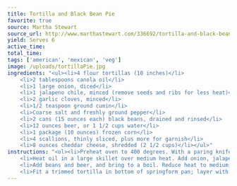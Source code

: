 ```yaml
---
title: Tortilla and Black Bean Pie
favorite: true
source: Martha Stewart
source_url: http://www.marthastewart.com/336692/tortilla-and-black-bean-pie
yield: Serves 6
active_time: 
total_time: 
tags: ['american', 'mexican', 'veg']
image: /uploads/tortillaPie.jpg
ingredients: "<ul><li>4 flour tortillas (10 inches)</li>
	<li>2 tablespoons canola oil</li>
	<li>1 large onion, diced</li>
	<li>1 jalapeno chile, minced (remove seeds and ribs for less heat)</li>
	<li>2 garlic cloves, minced</li>
	<li>1/2 teaspoon ground cumin</li>
	<li>Coarse salt and freshly ground pepper</li>
	<li>2 cans (15 ounces each) black beans, drained and rinsed</li>
	<li>12 ounces beer, or 1 1/2 cups water</li>
	<li>1 package (10 ounces) frozen corn</li>
	<li>4 scallions, thinly sliced, plus more for garnish</li>
	<li>8 ounces cheddar cheese, shredded (2 1/2 cups)</li></ul>"
instructions: "<ol><li>Preheat oven to 400 degrees. With a paring knife, trim tortillas to fit a 9-inch springform pan. Use the bottom of the pan as a guide. Set aside.</li>
	<li>Heat oil in a large skillet over medium heat. Add onion, jalapeno, garlic, and cumin; season with salt and pepper. Cook, stirring occasionally, until softened, 5 to 7 minutes.</li>
	<li>Add beans and beer, and bring to a boil. Reduce heat to medium; simmer until liquid has almost evaporated, 8 to 10 minutes. Stir in corn and scallions, and remove from heat. Taste and adjust for seasoning.</li>
	<li>Fit a trimmed tortilla in bottom of springform pan; layer with 1/4 of the beans and 1/2 cup of cheese. Repeat three times, using 1 cup cheese on top layer. Bake until cheese melts, 20 to 25 minutes. Remove side of pan; sprinkle pie with scallions. To serve, slice into wedges.</li></ol>"
---
```

